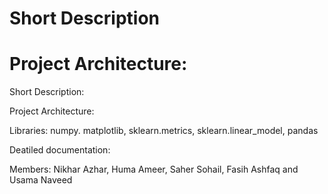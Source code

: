 # Short Description

# Project Architecture: 


<a> Short Description:</a>

Project Architecture: 

Libraries: numpy. matplotlib, sklearn.metrics, sklearn.linear_model, pandas

Deatiled documentation:

Members: Nikhar Azhar, Huma Ameer, Saher Sohail, Fasih Ashfaq and Usama Naveed
